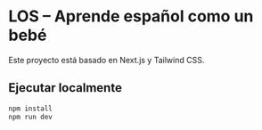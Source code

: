 # LOS – Aprende español como un bebé

Este proyecto está basado en Next.js y Tailwind CSS.

## Ejecutar localmente
```bash
npm install
npm run dev
```